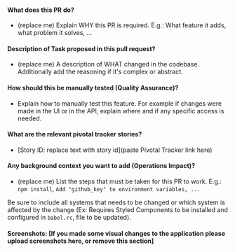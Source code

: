 #### What does this PR do?
- (replace me) Explain WHY this PR is required. E.g.: What feature it adds, what problem it solves, …

#### Description of Task proposed in this pull request?
- (replace me) A description of WHAT changed in the codebase. Additionally add the reasoning if it's complex or abstract. 

#### How should this be manually tested (Quality Assurance)?
- Explain how to manually test this feature. For example if changes were made in
the UI or in the API, explain where and if any specific access is needed.

#### What are the relevant pivotal tracker stories?
- [Story ID:  replace text with story id](paste Pivotal Tracker link here)

#### Any background context you want to add (Operations Impact)?
- (replace me) List the steps that must be taken for this PR to work.
E.g.: `npm install`, `Add "github_key" to environment variables, ...`

Be sure to include all systems that needs to be changed or which system is
affected by the change (Ex: Requires Styled Components to be installed and
configured in `babel.rc`, file to be updated).

#### Screenshots: [If you made some visual changes to the application please upload screenshots here, or remove this section]
